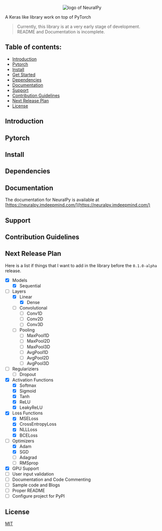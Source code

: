 <p align="center">
 <img src="https://user-images.githubusercontent.com/34741145/81591141-99752900-93d9-11ea-9ef6-cc2c68daaa19.png" alt="logo of NeuralPy" />
</p>

A Keras like library work on top of PyTorch

> Currently, this library is at a very early stage of development. README and Documentation is incomplete.

## Table of contents:
- [Introduction](#introduction)
- [Pytorch](#pytorch)
- [Install](#install)
- [Get Started](#get-started)
- [Dependencies](#dependencies)
- [Documentation](#documentation)
- [Support](#support)
- [Contribution Guidelines](#contribution-guidelines)
- [Next Release Plan](#next-release-plan)
- [License](#license)

## Introduction

## Pytorch

## Install

## Dependencies

## Documentation
The documentation for NeuralPy is available at [https://neuralpy.imdeepmind.com/](https://neuralpy.imdeepmind.com/)

## Support

## Contribution Guidelines

## Next Release Plan

Here is a list if things that I want to add in the library before the `0.1.0-alpha` release.
  * [x] Models
    * [x] Sequential
  * [ ] Layers
    * [x] Linear
      * [x] Dense
    * [ ] Convolutional
      * [ ] Conv1D
      * [ ] Conv2D
      * [ ] Conv3D
    * [ ] Pooling
      * [ ] MaxPool1D
      * [ ] MaxPool2D
      * [ ] MaxPool3D
      * [ ] AvgPool1D
      * [ ] AvgPool2D
      * [ ] AvgPool3D
  * [ ] Regulariziers
      * [ ] Dropout
  * [x] Activation Functions
      * [x] Softmax
      * [x] Sigmoid
      * [x] Tanh
      * [x] ReLU
      * [x] LeakyReLU
  * [x] Loss Functions
      * [x] MSELoss
      * [x] CrossEntropyLoss
      * [x] NLLLoss
      * [x] BCELoss
  * [ ] Optimizers
      * [x] Adam
      * [x] SGD
      * [ ] Adagrad
      * [ ] RMSprop
  * [x] GPU Support
  * [ ] User input validation
  * [ ] Documentation and Code Commenting
  * [ ] Sample code and Blogs
  * [ ] Proper README
  * [ ] Configure project for PyPI

## License
[MIT](https://github.com/imdeepmind/NeuralPy/blob/master/LICENSE)
